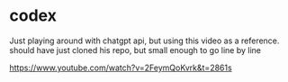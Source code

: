 # codex

Just playing around with chatgpt api, but using this video as a reference. should have just cloned his repo, but small enough to go line by line

https://www.youtube.com/watch?v=2FeymQoKvrk&t=2861s
